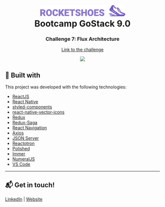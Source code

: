 <h1 align="center">
    <img src="src/assets/icon.png" />
    <br>
    Bootcamp GoStack 9.0
</h1>

<h3 align="center">
  Challenge 7: Flux Architecture
</h3>

<p align="center">
<a href="https://github.com/Rocketseat/bootcamp-gostack-desafio-07/blob/master/README.md">Link to the challenge</a>
</p>

<p align="center">
<img src=".github/Rocketshoes.gif" height="400">
</p>

## :rocket: Built with

This project was developed with the following technologies:

-  [ReactJS](https://reactjs.org/)
-  [React Native](https://facebook.github.io/react-native/)
-  [styled-components](https://www.styled-components.com/)
-  [react-native-vector-icons](https://github.com/oblador/react-native-vector-icons)
-  [Redux](https://redux.js.org/)
-  [Redux-Saga](https://redux-saga.js.org/)
-  [React Navigation](https://reactnavigation.org/)
-  [Axios](https://github.com/axios/axios)
-  [JSON Server](https://github.com/typicode/json-server)
-  [Reactotron](https://infinite.red/reactotron)
-  [Polished](https://polished.js.org/)
-  [Immer](https://github.com/immerjs/immer)
-  [NumeralJS](http://numeraljs.com/)
-  [VS Code](https://code.visualstudio.com/)

---

## :mailbox_with_mail: Get in touch!

[LinkedIn](https://www.linkedin.com/in/stefanosaffran/) | [Website](https://stefanosaffran.com)



